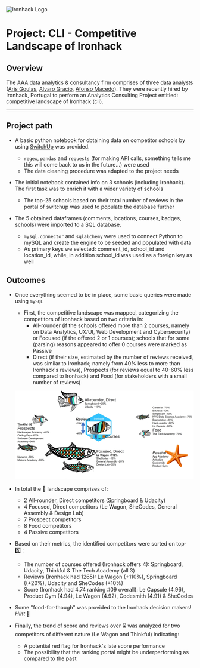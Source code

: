 <img src="https://bit.ly/2VnXWr2" alt="Ironhack Logo" width="100"/>

# Project: CLI - Competitive Landscape of Ironhack

## Overview

The AAA data analytics & consultancy firm comprises of three data analysts ([Aris Goulas](https://github.com/ArisGoulas), [Alvaro Gracio](https://github.com/alvarogracio), [Afonso Macedo](https://github.com/Afonso-Macedo)). They were recently hired by Ironhack, Portugal to perform an Analytics Consulting Project entitled: competitive landscape of Ironhack (cli).

---

## Project path

- A basic python notebook for obtaining data on competitor schools by using [SwitchUp](https://www.switchup.org/) was provided.
  - `regex`, `pandas` and `requests` (for making API calls, something tells me this will come back to us in the future...) were used
  - The data cleaning procedure was adapted to the project needs

- The initial notebook contained info on 3 schools (including Ironhack). The first task was to enrich it with a wider variety of schools
  - The top-25 schools based on their total number of reviews in the portal of switchup was used to populate the database further 

- The 5 obtained dataframes (comments, locations, courses, badges, schools) were imported to a SQL database.
  - `mysql.connector` and `sqlalchemy` were used to connect Python to mySQL and create the engine to be seeded and populated with data
  - As primary keys we selected: comment_id, school_id and location_id, while, in addition school_id was used as a foreign key as well

## Outcomes

- Once everything seemed to be in place, some basic queries were made using `mySQL`
  - First, the competitive landscape was mapped, categorizing the competitors of Ironhack based on two criteria in:
    - All-rounder (if the schools offered more than 2 courses, namely on Data Analytics, UX/UI, Web Development and Cybersecurity) or Focused (if the offered 2 or 1 courses); schools that for some (parsing) reasons appeared to offer 0 courses were marked as Passive
    - Direct (if their size, estimated by the number of reviews received, was similar to Ironhack; namely from 40% less to more than Ironhack's reviews), Prospects (for reviews equal to 40-60% less compared to Ironhack) and Food (for stakeholders with a small number of reviews)
   
  ![landscape cli](cli_landscape.jpg)

- In total the :fishing_pole_and_fish: landscape comprises of:  
  - 2 All-rounder, Direct competitors (Springboard & Udacity)
  - 4 Focused, Direct competitors (Le Wagon, SheCodes, General Assembly & Design Lab)
  - 7 Prospect competitors
  - 8 Food competitors
  - 4 Passive competitors

- Based on their metrics, the identified competitors were sorted on top- :five: :
  - The number of courses offered (Ironhack offers 4): Springboard, Udacity, Thinkful & The Tech Academy (all 3)
  - Reviews (Ironhack had 1265): Le Wagon (+110%), Springboard ((+20%), Udacity and SheCodes (+10%)
  - Score (Ironhack had 4.74 ranking #09 overall): Le Capsule (4.96), Product Gym (4.94), Le Wagon (4.92), Codesmith (4.91) & SheCodes

- Some "food-for-though" was provided to the Ironhack decision makers! _Hint_ :ocean: 

 - Finally, the trend of score and reviews over :hourglass: was analyzed for two competitors of different nature (Le Wagon and Thinkful) indicating: 
   - A potential red flag for Ironhack's late score performance
   - The possibility that the ranking portal might be underperforming as compared to the past

